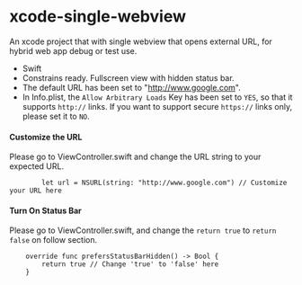 # xcode-single-webview
An xcode project that with single webview that opens external URL, for hybrid web app debug or test use.

- Swift
- Constrains ready. Fullscreen view with hidden status bar.
- The default URL has been set to "http://www.google.com".
- In Info.plist, the `Allow Arbitrary Loads` Key has been set to `YES`, so that it supports `http://` links. If you want to support secure `https://` links only, please set it to `NO`.

#### Customize the URL
Please go to ViewController.swift and change the URL string to your expected URL.

```
        let url = NSURL(string: "http://www.google.com") // Customize your URL here

```

#### Turn On Status Bar
Please go to ViewController.swift, and change the `return true` to `return false` on follow section.

```
    override func prefersStatusBarHidden() -> Bool {
        return true // Change 'true' to 'false' here
    }
